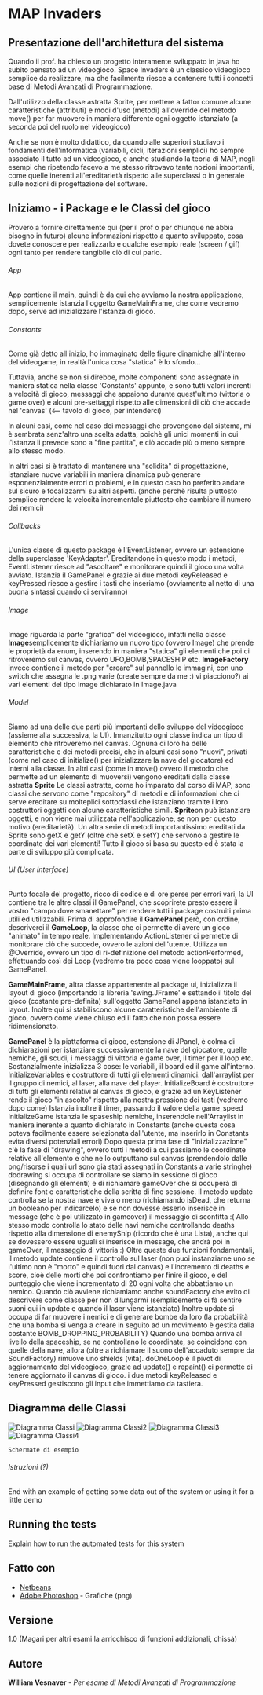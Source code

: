 # MAP Invaders
## Presentazione dell'architettura del sistema

Quando il prof. ha chiesto un progetto interamente sviluppato in java ho subito pensato ad un videogioco. Space Invaders è un classico videogioco semplice da realizzare, ma che facilmente riesce a contenere tutti i concetti base di Metodi Avanzati di Programmazione.

Dall'utilizzo della classe astratta Sprite, per mettere a fattor comune alcune caratteristiche (attributi) e modi d'uso (metodi) all'override del metodo move() per far muovere in maniera differente ogni oggetto istanziato (a seconda poi del ruolo nel videogioco)

Anche se non è molto didattico, da quando alle superiori studiavo i fondamenti dell'informatica (variabili, cicli, iterazioni semplici) ho sempre associato il tutto ad un videogioco, e anche studiando la teoria di MAP, negli esempi che ripetendo facevo a me stesso ritrovavo tante nozioni importanti, come quelle inerenti all'ereditarietà rispetto alle superclassi o in generale sulle nozioni di progettazione del software.

## Iniziamo - i Package e le Classi del gioco

Proverò a fornire direttamente qui (per il prof o per chiunque ne abbia bisogno in futuro) alcune informazioni rispetto a quanto sviluppato, cosa dovete conoscere per realizzarlo e qualche esempio reale (screen / gif) ogni tanto per rendere tangibile ciò di cui parlo.
###### App
App contiene il main, quindi è da qui che avviamo la nostra applicazione, semplicemente istanzia l'oggetto GameMainFrame, che come vedremo dopo, serve ad inizializzare l'istanza di gioco.

###### Constants
Come già detto all'inizio, ho immaginato delle figure dinamiche all'interno del videogame, in realtà l'unica cosa "statica" è lo sfondo...

Tuttavia, anche se non si direbbe, molte componenti sono assegnate in maniera statica nella classe 'Constants' appunto, e sono tutti valori inerenti a velocità di gioco, messaggi che appaiono durante quest'ultimo (vittoria o game over) e alcuni pre-settaggi rispetto alle dimensioni di ciò che accade nel 'canvas' (<-- tavolo di gioco, per intenderci)

In alcuni casi, come nel caso dei messaggi che provengono dal sistema, mi è sembrata senz'altro una scelta adatta, poichè gli unici momenti in cui l'istanza li prevede sono a "fine partita", e ciò accade più o meno sempre allo stesso modo.

In altri casi si è trattato di mantenere una "solidità" di progettazione, istanziare nuove variabili in maniera dinamica può generare esponenzialmente errori o problemi, e in questo caso ho preferito andare sul sicuro e focalizzarmi su altri aspetti. (anche perchè risulta piuttosto semplice rendere la velocità incrementale piuttosto che cambiare il numero dei nemici)

###### Callbacks
L'unica classe di questo package è l'EventListener, ovvero un estensione della superclasse 'KeyAdapter'.
Ereditandone in questo modo i metodi, EventListener riesce ad "ascoltare" e monitorare quindi il gioco una volta avviato. Istanzia il GamePanel e grazie ai due metodi keyReleased e keyPressed riesce a gestire i tasti che inseriamo (ovviamente al netto di una buona sintassi quando ci serviranno)

###### Image
Image riguarda la parte "grafica" del videogioco, infatti nella classe **Image**semplicemente dichiariamo un nuovo tipo (ovvero Image) che prende le proprietà da enum, inserendo in maniera "statica" gli elementi che poi ci ritroveremo sul canvas, ovvero UFO,BOMB,SPACESHIP etc.
**ImageFactory** invece contiene il metodo per "creare" sul pannello le immagini, con uno switch che assegna le .png varie (create sempre da me :) vi piacciono?) ai vari elementi del tipo Image dichiarato in Image.java

###### Model
Siamo ad una delle due parti più importanti dello sviluppo del videogioco (assieme alla successiva, la UI).
Innanzitutto ogni classe indica un tipo di elemento che ritroveremo nel canvas. 
Ognuna di loro ha delle caratteristiche e dei metodi precisi, che in alcuni casi sono "nuovi", privati (come nel caso di initialize() per inizializzare la nave del giocatore) ed interni alla classe.
In altri casi (come in move() ovvero il metodo che permette ad un elemento di muoversi) vengono ereditati dalla classe astratta **Sprite**
Le classi astratte, come ho imparato dal corso di MAP, sono classi che servono come "repository" di metodi e di informazioni che ci serve ereditare su molteplici sottoclassi che istanziano tramite i loro costruttori oggetti con alcune caratteristiche simili. **Sprite**on può istanziare oggetti, e non viene mai utilizzata nell'applicazione, se non per questo motivo (ereditarietà).
Un altra serie di metodi importantissimo ereditati da Sprite sono getX e getY (oltre che setX e setY) che servono a gestire le coordinate dei vari elementi! Tutto il gioco si basa su questo ed è stata la parte di sviluppo più complicata.

###### UI (User Interface)
Punto focale del progetto, ricco di codice e di ore perse per errori vari, la UI contiene tra le altre classi il GamePanel, che scoprirete presto essere il vostro "campo dove smanettare" per rendere tutti i package costruiti prima utili ed utilizzabili.
Prima di approfondire il **GamePanel** però, con ordine, descriverei il **GameLoop**, la classe che ci permette di avere un gioco "animato" in tempo reale.
Implementando ActionListener ci permette di monitorare ciò che succede, ovvero le azioni dell'utente.
Utilizza un @Override, ovvero un tipo di ri-definizione del metodo actionPerformed, effettuando così dei Loop (vedremo tra poco cosa viene looppato) sul GamePanel.

**GameMainFrame**, altra classe appartenente al package ui, inizializza il layout di gioco (importando la libreria 'swing.JFrame' e settando il titolo del gioco (costante pre-definita) sull'oggetto GamePanel appena istanziato in layout.
Inoltre qui si stabiliscono alcune caratteristiche dell'ambiente di gioco, ovvero come viene chiuso ed il fatto che non possa essere ridimensionato.

**GamePanel** è la piattaforma di gioco, estensione di JPanel, è colma di dichiarazioni per istanziare successivamente la nave del giocatore, quelle nemiche, gli scudi, i messaggi di vittoria e game over, il timer per il loop etc.
Sostanzialmente inizializza 3 cose: le variabili, il board ed il game all'interno.
InitializeVariables è costruttore di tutti gli elementi dinamici: dall'arraylist per il gruppo di nemici, al laser, alla nave del player.
InitializeBoard è costruttore di tutti gli elementi relativi al canvas di gioco, e grazie ad un KeyListener rende il gioco "in ascolto" rispetto alla nostra pressione dei tasti (vedremo dopo come)
Istanzia inoltre il timer, passando il valore della game_speed
InitializeGame istanzia le spaseship nemiche, inserendole nell'Arraylist in maniera inerente a quanto dichiarato in Constants (anche questa cosa poteva facilmente essere selezionata dall'utente, ma inserirlo in Constants evita diversi potenziali errori) 
Dopo questa prima fase di "inizializzazione" c'è la fase di "drawing", ovvero tutti i metodi a cui passiamo le coordinate relative all'elemento e che ne lo outputtano sul canvas (prendendolo dalle png/risorse i quali url sono già stati assegnati in Constants a varie stringhe)
dodrawing si occupa di controllare se siamo in sessione di gioco (disegnando gli elementi) e di richiamare gameOver che si occuperà di definire font e caratteristiche della scritta di fine sessione.
Il metodo update controlla se la nostra nave è viva o meno (richiamando isDead, che returna un booleano per indicarcelo) e se non dovesse esserlo inserisce in message (che è poi utilizzato in gameover) il messaggio di sconfitta :(
Allo stesso modo controlla lo stato delle navi nemiche controllando deaths rispetto alla dimensione di enemyShip (ricordo che è una Lista), anche qui se dovessero essere uguali si inserisce in message, che andrà poi in gameOver, il messaggio di vittoria :)
Oltre queste due funzioni fondamentali, il metodo update contiene il controllo sul laser (non puoi instanziarne uno se l'ultimo non è "morto" e quindi fuori dal canvas) e l'incremento di deaths e score, cioè delle morti che poi confrontiamo per finire il gioco, e del punteggio che viene incrementato di 20 ogni volta che abbattiamo un nemico. Quando ciò avviene richiamiamo anche soundFactory che evito di descrivere come classe per non dilungarmi (semplicemente ci fà sentire suoni qui in update e quando il laser viene istanziato)
Inoltre update si occupa di far muovere i nemici e di generare bombe da loro (la probabilità che una bomba si venga a creare in seguito ad un movimento è gestita dalla costante BOMB_DROPPING_PROBABILITY)
Quando una bomba arriva al livello della spaceship, se ne controllano le coordinate, se coincidono con quelle della nave, allora (oltre a richiamare il suono dell'accaduto sempre da SoundFactory) rimuove uno shields (vita).
doOneLoop è il pivot di aggiornamento del videogioco, grazie ad update() e repaint() ci permette di tenere aggiornato il canvas di gioco.
i due metodi keyReleased e keyPressed gestiscono gli input che immettiamo da tastiera.


## Diagramma delle Classi

![Diagramma Classi](/uml-1.png)
![Diagramma Classi2](/uml-2.png)
![Diagramma Classi3](/uml-3.png)
![Diagramma Classi4](/uml-4.png)






```
Schermate di esempio
```


###### Istruzioni (?)




End with an example of getting some data out of the system or using it for a little demo

## Running the tests

Explain how to run the automated tests for this system



## Fatto con

* [Netbeans](https://netbeans.apache.org) 
* [Adobe Photoshop](http://www.adobe.com) - Grafiche (png)

## Versione
1.0 (Magari per altri esami la arricchisco di funzioni addizionali, chissà)

## Autore

**William Vesnaver** - *Per esame di Metodi Avanzati di Programmazione* 


